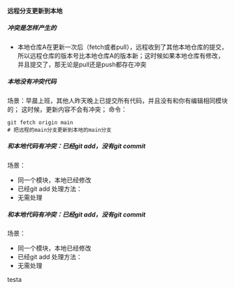 #### 远程分支更新到本地
##### 冲突是怎样产生的
* 本地仓库A在更新一次后（fetch或者pull），远程收到了其他本地仓库的提交，所以远程仓库的版本号比本地仓库A的版本新；这时候如果本地仓库有修改，并且提交了，那无论是pull还是push都存在冲突

##### 本地没有冲突代码
场景：早晨上班，其他人昨天晚上已提交所有代码，并且没有和你有编辑相同模块的；
这时候，更新内容不会有冲突；
命令：
```
git fetch origin main
# 把远程的main分支更新到本地的main分支
```

##### 和本地代码有冲突：已经git add，没有git commit
场景：
* 同一个模块，本地已经修改
* 已经git add
处理方法：
* 无需处理

##### 和本地代码有冲突：已经git add，没有git commit
场景：
* 同一个模块，本地已经修改
* 已经git add
处理方法：
* 无需处理


testa